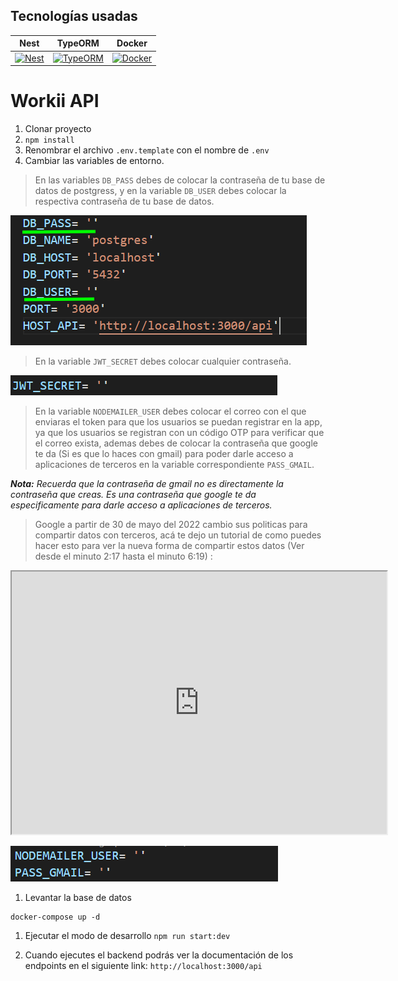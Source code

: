 ## Tecnologías usadas

| **Nest** | **TypeORM** | **Docker** |
|-|-|-|
| <a target="_BLANK" href="https://docs.nestjs.com/"><img src="https://upload.wikimedia.org/wikipedia/commons/a/a8/NestJS.svg" alt="Nest" width="64px"></a> | <a target="_BLANK" href="https://typeorm.io/"><img src="https://seeklogo.com/images/T/typeorm-logo-F243B34DEE-seeklogo.com.png" alt="TypeORM" width="64px"></a> | <a target="_BLANK" href="https://www.docker.com/"><img src="https://cdn-icons-png.flaticon.com/512/919/919853.png" alt="Docker" width="64px"></a> |

# Workii API

1. Clonar proyecto
2. ```npm install```
3. Renombrar el archivo ```.env.template``` con el nombre de ```.env```
4. Cambiar las variables de entorno.

>En las variables `DB_PASS` debes de colocar la contraseña de tu base de datos de postgress, y en la variable `DB_USER` debes colocar la respectiva contraseña de tu base de datos.

![](./static/images/env-example-1.png)

>En la variable `JWT_SECRET` debes colocar cualquier contraseña.

![](./static/images/env-example-2.png)

>En la variable `NODEMAILER_USER` debes colocar el correo con el que enviaras el token para que los usuarios se puedan registrar en la app, ya que los usuarios se registran con un código OTP para verificar que el correo exista, ademas debes de colocar la contraseña que google te da (Si es que lo haces con gmail) para poder darle acceso a aplicaciones de terceros en la variable correspondiente `PASS_GMAIL`.

***Nota:** Recuerda que la contraseña de gmail no es directamente la contraseña que creas. Es una contraseña que google te da especificamente para darle acceso a aplicaciones de terceros.*

>Google a partir de 30 de mayo del 2022 cambio sus politicas para compartir datos con terceros, acá te dejo un tutorial de como puedes hacer esto para ver la nueva forma de compartir estos datos (Ver desde el minuto 2:17 hasta el minuto 6:19) :

<div style = 'text-align:center;'>
<iframe width="600" height = "420"
src="https://youtu.be/RpSQQIGTpTM">
</iframe>
</div>


![](./static/images/env-example-3.png)

1. Levantar la base de datos
```
docker-compose up -d
```
1. Ejecutar el modo de desarrollo ```npm run start:dev```
   
2. Cuando ejecutes el backend podrás ver la documentación de los endpoints en el siguiente link: `http://localhost:3000/api`